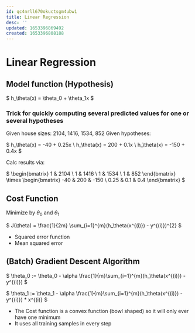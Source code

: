 ```yaml
---
id: qc4nrll670okuctsgm4ubw1
title: Linear Regression
desc: ''
updated: 1653396869492
created: 1653396808188
---
```


# Linear Regression

## Model function (Hypothesis)
$
h_\theta(x) = \theta_0 + \theta_1x
$

### Trick for quickly computing several predicted values for one or several hypotheses
Given house sizes: 2104, 1416, 1534, 852
Given hypotheses:

$
h_\theta(x) = -40 + 0.25x \\
h_\theta(x) = 200 + 0.1x \\
h_\theta(x) = -150 + 0.4x
$

Calc results via:

$
\begin{bmatrix}
1 & 2104 \\
1 & 1416 \\
1 & 1534 \\
1 & 852
\end{bmatrix}
\times
\begin{bmatrix}
-40 & 200 & -150 \\
0.25 & 0.1 & 0.4
\end{bmatrix}
$

## Cost Function
Minimize by $\theta_0$ and $\theta_1$

$
J(\theta) = \frac{1}{2m} \sum_{i=1}^{m}(h_\theta(x^{(i)}) - y^{(i)})^{2}
$

- Squared error function
- Mean squared error

## (Batch) Gradient Descent Algorithm

$
\theta_0 := \theta_0  - \alpha \frac{1}{m}\sum_{i=1}^{m}(h_\theta(x^{(i)})  - y^{(i)})
$

$
\theta_1 := \theta_1  - \alpha \frac{1}{m}\sum_{i=1}^{m}(h_\theta(x^{(i)})  - y^{(i)}) * x^{(i)}
$

- The Cost function is a convex function (bowl shaped) so it will only ever have one minimum
- It uses all training samples in every step
